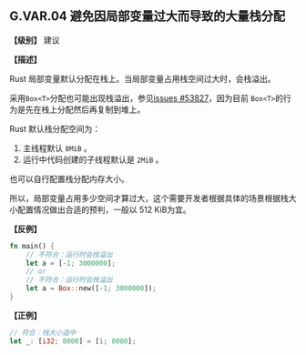 ## G.VAR.04  避免因局部变量过大而导致的大量栈分配

**【级别】** 建议

**【描述】**

Rust 局部变量默认分配在栈上。当局部变量占用栈空间过大时，会栈溢出。

采用`Box<T>`分配也可能出现栈溢出，参见[issues #53827](https://github.com/rust-lang/rust/issues/53827)，因为目前 `Box<T>`的行为是先在栈上分配然后再复制到堆上。

Rust 默认栈分配空间为：

1. 主线程默认 `8MiB` 。
2. 运行中代码创建的子线程默认是 `2MiB` 。

也可以自行配置栈分配内存大小。

所以，局部变量占用多少空间才算过大，这个需要开发者根据具体的场景根据栈大小配置情况做出合适的预判，一般以 512 KiB为宜。

**【反例】**

```rust
fn main() {
    // 不符合：运行时会栈溢出
    let a = [-1; 3000000];
    // or 
    // 不符合：运行时会栈溢出
    let a = Box::new([-1; 3000000]);
}
```

**【正例】**

```rust
// 符合：栈大小适中
let _: [i32; 8000] = [1; 8000];
```
